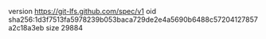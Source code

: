 version https://git-lfs.github.com/spec/v1
oid sha256:1d3f7513fa5978239b053baca729de2e4a5690b6488c57204127857a2c18a3eb
size 29884
